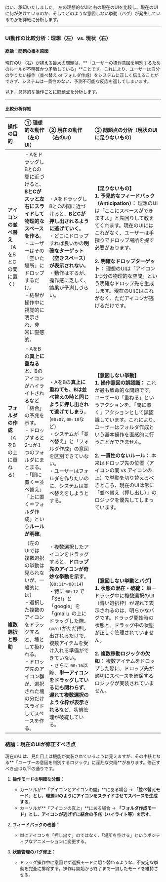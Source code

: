 はい、承知いたしました。
左の理想的なUIと右の現在のUIを比較し、現在のUIに何が欠けているのか、そしてどのような意図しない挙動（バグ）が発生しているのかを詳細に分析します。

---

### **UI動作の比較分析：理想（左） vs. 現状（右）**

#### **総括：問題の根本原因**

現在のUI（右）が抱える最大の問題は、**「ユーザーの操作意図を判別するためのルールが不明確かつ矛盾している」**ことです。これにより、ユーザーは自分のやりたい操作（並べ替え or フォルダ作成）をシステムに正しく伝えることができず、システムは一貫性のない、予測不可能な反応を返してしまいます。

以下、具体的な操作ごとに問題点を分析します。

---

#### **比較分析詳細**

| 操作の目的                                      | ① 理想的な動作（左のUI）                                                                                                                                                                                            | ② 現在の動作（右のUI）                                                                                                                                                                                                                                                                                                                                                                                    | ③ 問題点の分析（現状のUIに足りないもの）                                                                                                                                                                                                                                                                                                                                                                                                                 |
| :---------------------------------------------- | :------------------------------------------------------------------------------------------------------------------------------------------------------------------------------------------------------------------ | :-------------------------------------------------------------------------------------------------------------------------------------------------------------------------------------------------------------------------------------------------------------------------------------------------------------------------------------------------------------------------------------------------------- | :------------------------------------------------------------------------------------------------------------------------------------------------------------------------------------------------------------------------------------------------------------------------------------------------------------------------------------------------------------------------------------------------------------------------------------------------------- |
| **アイコンの並べ替え**<br>（AをBとCの間に置く） | ・AをドラッグしBとCの間に近づけると、**BとCがスッと左右にスライドして物理的なスペースを作る**。<br>・ユーザーはその「空いた場所」にドロップするだけ。<br>・結果が操作中に視覚的に明示され、非常に直感的。           | ・AをドラッグしBとCの間に近づけると、**BとCが押し出されるように逃げていく**。<br>・どこにドロップすれば良いかの**明確なターゲット（空きスペース）が表示されない**。<br>・動作はするが、操作感に乏しく、結果が予測しづらい。                                                                                                                                                                               | **【足りないもの】**<br>**1. 予見的なフィードバック（Anticipation）：** 理想のUIは「ここにスペースができますよ」と先回りして教えてくれます。現在のUIにはこれがなく、ユーザーは手探りでドロップ場所を探す必要があります。<br><br>**2. 明確なドロップターゲット：** 理想のUIは「アイコン1つ分の物理的な空間」という明確なドロップ先を生成します。現在のUIにはこれがなく、ただアイコンが逃げるだけです。                                                    |
| **フォルダの作成**<br>（AをBの上に重ねる）      | ・AをBの**真上に重ねると**、Bのアイコンがハイライトされるなど「結合」の予兆を示す。<br>・ドロップすると2つが1つのフォルダにまとまる。<br>・「間に置く＝並べ替え」「上に置く＝フォルダ作成」という**ルールが明確**。 | ・AをBの**真上に重ねても、Bは並べ替えの時と同じように押し出されて逃げてしまう**。 (`00:07`, `00:18`など)<br>・システムが「並べ替え」と「フォルダ作成」の意図を区別できていない。<br>・ユーザーはフォルダを作りたいのに、システムは並べ替えをしようとする。                                                                                                                                                | **【意図しない挙動】**<br>**1. 操作意図の誤認識：** これが最も致命的な問題です。ユーザーの「重ねる」というアクションを、「間に置く」アクションとして誤認識しています。これにより、ユーザーはフォルダ作成という基本操作を直感的に行うことができません。<br><br>**2. 一貫性のないルール：** 本来はドロップ先の位置（アイコンの間 vs アイコンの上）で挙動を切り替えるべきところ、現在のUIは常に「並べ替え（押し出し）」のロジックを優先してしまっています。 |
| **複数選択と移動**                              | （左のUIでは複数選択の挙動は見られないが、一般的には）<br>・選択した複数のアイコンをドラッグすると、塊として扱われる。<br>・ドロップ先のアイコン群が、選択された塊の分だけスライドしてスペースを作る。              | ・複数選択したアイコンをドラッグすると、**ドロップ先のアイコンが奇妙な挙動を示す**。 (`00:11`〜`00:14`)<br>・特に `00:12` で「SBI」と「google」を「gmail」の上にドラッグした際、`gmail`がただ押し出されるだけで、複数アイテムを受け入れる準備ができていない。<br>・さらに `00:16`以降、**単一アイコンをドラッグしているにも関わらず、遅れて複数選択のような枠が表示される**など、状態管理が破綻している。 | **【意図しない挙動とバグ】**<br>**1. 状態の混在・破綻：** 単一ドラッグ中に複数選択のUI（青い選択枠）が遅れて表示されるのは、明らかなバグです。ドラッグ開始時の状態と、ドラッグ中の状態が正しく管理されていません。<br><br>**2. 複数移動ロジックの欠如：** 複数アイテムをドロップした際に、ドロップ先が適切にスペースを確保するロジックが実装されていません。                                                                                             |

### **結論：現在のUIが修正すべき点**

現在のUIは、見た目上は機能が実装されているように見えますが、その中核となる**「ユーザーの意図を判別するロジック」に深刻な欠陥**があります。修正すべき点は以下の通りです。

1.  **操作モードの明確な分離：**
    *   カーソルが**「アイコンとアイコンの間」**にある場合 → **「並べ替えモード」**とし、理想UIのようにアイコンをスライドさせて**スペースを生成する**。
    *   カーソルが**「アイコンの真上」**にある場合 → **「フォルダ作成モード」**とし、アイコンが逃げずに**結合の予兆（ハイライト等）を示す**。

2.  **フィードバックの改善：**
    *   単にアイコンを「押し出す」のではなく、「場所を空ける」というポジティブなアニメーションに変更する。

3.  **状態管理のバグ修正：**
    *   ドラッグ操作中に意図せず選択モードに切り替わるような、不安定な挙動を完全に排除する。操作は開始から終了まで一貫したモードを維持させる。
